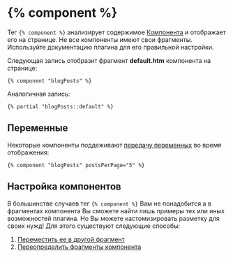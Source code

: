 # {% component %}

Тег `{% component %}` анализирует содержимое [Компонента](../cms/partials.md) и отображает его на странице. Не все компоненты имеют свои фрагменты. Используйте документацию плагина для его правильной настройки.

Следующая запись отобразит фрагмент **default.htm** компонента на странице:

```twig
{% component "blogPosts" %}
```

Аналогичная запись:

```twig
{% partial "blogPosts::default" %}
```

<a name="variables"></a>
## Переменные

Некоторые компоненты поддеживают [передачу переменных](../cms/components.md#component-variables) во время отображения:

```twig
{% component "blogPosts" postsPerPage="5" %}
```

<a name="customizing-components"></a>
## Настройка компонентов

В большинстве случаев тег `{% component %}` Вам не понадобится  а в фрагментах компонента Вы сможете найти лишь примеры тех или иных возможностей плагина. Но Вы можете кастомизировать разметку для своих нужд! Для этого существуют следующие способы:

1. [Переместить ее в другой фрагмент](../cms/components.md#moving-default-markup)
1. [Переопределить фрагменты компонента](../cms/components.md#overriding-partials)
